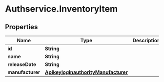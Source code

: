 # Authservice.InventoryItem

## Properties
Name | Type | Description | Notes
------------ | ------------- | ------------- | -------------
**id** | **String** |  | 
**name** | **String** |  | 
**releaseDate** | **String** |  | 
**manufacturer** | [**ApikeyloginauthorityManufacturer**](ApikeyloginauthorityManufacturer.md) |  | [optional] 



